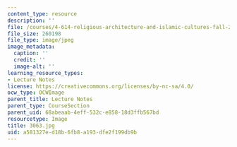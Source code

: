 ```yaml
---
content_type: resource
description: ''
file: /courses/4-614-religious-architecture-and-islamic-cultures-fall-2002/a581327ed18b6fb8a193dfe2f199db9b_3063.jpg
file_size: 260198
file_type: image/jpeg
image_metadata:
  caption: ''
  credit: ''
  image-alt: ''
learning_resource_types:
- Lecture Notes
license: https://creativecommons.org/licenses/by-nc-sa/4.0/
ocw_type: OCWImage
parent_title: Lecture Notes
parent_type: CourseSection
parent_uid: 68abeaab-4eff-532c-e858-18d3ffb567bd
resourcetype: Image
title: 3063.jpg
uid: a581327e-d18b-6fb8-a193-dfe2f199db9b
---
```

